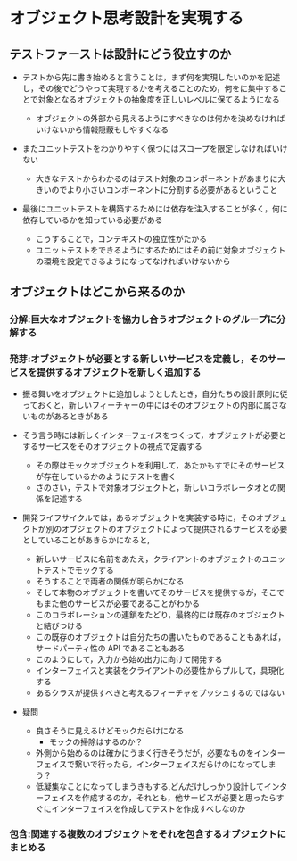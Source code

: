 # オブジェクト思考設計を実現する

## テストファーストは設計にどう役立すのか

- テストから先に書き始めると言うことは，まず何を実現したいのかを記述し，その後でどうやって実現するかを考えることのため，何をに集中することで対象となるオブジェクトの抽象度を正しいレベルに保てるようになる

  - オブジェクトの外部から見えるようにすべきなのは何かを決めなければいけないから情報隠蔽もしやすくなる

- またユニットテストをわかりやすく保つにはスコープを限定しなければいけない

  - 大きなテストからわかるのはテスト対象のコンポーネントがあまりに大きいのでより小さいコンポーネントに分割する必要があるということ

- 最後にユニットテストを構築するためには依存を注入することが多く，何に依存しているかを知っている必要がある
  - こうすることで，コンテキストの独立性がたかる
  - ユニットテストをできるようにするためにはその前に対象オブジェクトの環境を設定できるようになってなければいけないから

## オブジェクトはどこから来るのか

### 分解:巨大なオブジェクトを協力し合うオブジェクトのグループに分解する

### 発芽:オブジェクトが必要とする新しいサービスを定義し，そのサービスを提供するオブジェクトを新しく追加する

- 振る舞いをオブジェクトに追加しようとしたとき，自分たちの設計原則に従っておくと，新しいフィーチャーの中にはそのオブジェクトの内部に属さないものがあるときがある
- そう言う時には新しくインターフェイスをつくって，オブジェクトが必要とするサービスをそのオブジェクトの視点で定義する

  - その際はモックオブジェクトを利用して，あたかもすでにそのサービスが存在しているかのようにテストを書く
  - さのさい，テストで対象オブジェクトと，新しいコラボレータオとの関係を記述する

- 開発ライフサイクルでは，あるオブジェクトを実装する時に，そのオブジェクトが別のオブジェクトのオブジェクトによって提供されるサービスを必要としていることがあきらかになると,
  - 新しいサービスに名前をあたえ，クライアントのオブジェクトのユニットテストでモックする
  - そうすることで両者の関係が明らかになる
  - そして本物のオブジェクトを書いてそのサービスを提供するが，そこでもまた他のサービスが必要であることがわかる
  - このコラボレーションの連鎖をたどり，最終的には既存のオブジェクトと結びつける
  - この既存のオブジェクトは自分たちの書いたものであることもあれば，サードパーティ性の API であることもある
  - このようにして，入力から始め出力に向けて開発する
  - インターフェイスと実装をクライアントの必要性からプルして，具現化する
  - あるクラスが提供すべきと考えるフィーチャをプッシュするのではない
- 疑問

  - 良さそうに見えるけどモックだらけになる
    - モックの掃除はするのか？
  - 外側から始めるのは確かにうまく行きそうだが，必要なものをインターフェイスで繋いで行ったら，インターフェイスだらけのになってしまう？
  - 低凝集なことになってしまうきもする,どんだけしっかり設計してインターフェイスを作成するのか，それとも，他サービスが必要と思ったらすぐにインターフェイスを作成してテストを作成すべしなのか

### 包含:関連する複数のオブジェクトをそれを包含するオブジェクトにまとめる
